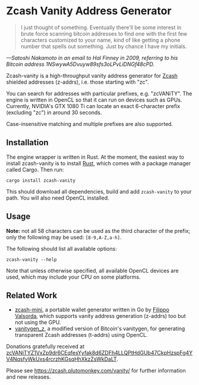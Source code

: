 Zcash Vanity Address Generator
==============================

> I just thought of something.  Eventually there'll be some interest in brute force scanning bitcoin addresses to find one with the first few characters customized to your name, kind of like getting a phone number that spells out something.  Just by chance I have my initials.

*—Satoshi Nakamoto in an email to Hal Finney in 2009, referring to his Bitcoin address 1NSwywA5Dvuyw89sfs3oLPvLiDNGf48cPD.*

Zcash-vanity is a high-throughput vanity address generator for [Zcash](https://z.cash) shielded addresses (z-addrs), i.e. those starting with "zc".

You can search for addresses with particular prefixes, e.g. "zcVANiTY".  The engine is written in OpenCL so that it can run on devices such as GPUs.  Currently, NVIDIA's GTX 1080 Ti can locate an exact 6-character prefix (excluding "zc") in around 30 seconds.

Case-insensitive matching and multiple prefixes are also supported.

## Installation

The engine wrapper is written in Rust.  At the moment, the easiest way to install zcash-vanity is to install [Rust](https://www.rust-lang.org), which comes with a package manager called Cargo. Then run:

    cargo install zcash-vanity

This should download all dependencies, build and add `zcash-vanity` to your path.  You will also need OpenCL installed.

## Usage

**Note:** not all 58 characters can be used as the third character of the prefix; only the following may be used: `[8-9,A-Z,a-h]`.

The following should list all available options:

    zcash-vanity --help

Note that unless otherwise specified, all available OpenCL devices are used, which may include your CPU on some platforms.

## Related Work

* [zcash-mini](https://github.com/FiloSottile/zcash-mini), a portable wallet generator written in Go by [Filippo Valsorda](https://blog.filippo.io/hi/), which supports vanity address generation (z-addrs) too but not using the GPU.
* [vanitygen_z](https://github.com/exploitagency/vanitygen_z), a modified version of Bitcoin's vanitygen, for generating transparent Zcash addresses (t-addrs) using OpenCL.

Donations gratefully received at [zcVANiTYZ1VxZp9dr6CEqfesYyfak8d6ZDFh4LLQPtHdGUb47CkpHzspFg4YV4NqsfyWkUxs4rcrzhKGsqHhXkzZsWkDaLT](zcash:zcVANiTYZ1VxZp9dr6CEqfesYyfak8d6ZDFh4LLQPtHdGUb47CkpHzspFg4YV4NqsfyWkUxs4rcrzhKGsqHhXkzZsWkDaLT).

Please see <https://zcash.plutomonkey.com/vanity/> for further information and new releases.
